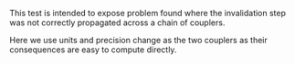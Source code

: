 This test is intended to expose problem found where the invalidation
step was not correctly propagated across a chain of couplers.

Here we use units and precision change as the two couplers as their
consequences are easy to compute directly. 

